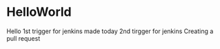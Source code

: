 # HelloWorld
Hello
1st trigger for jenkins made today
2nd tirgger for jenkins
Creating a pull request